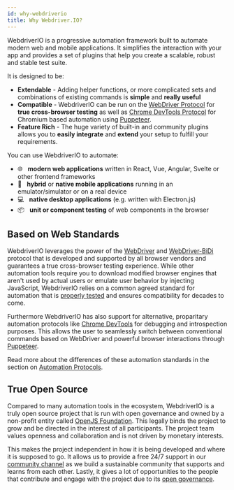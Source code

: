 ```yaml
---
id: why-webdriverio
title: Why Webdriver.IO?
---
```


WebdriverIO is a progressive automation framework built to automate modern web and mobile applications. It simplifies the interaction with your app and provides a set of plugins that help you create a scalable, robust and stable test suite.

It is designed to be:

- __Extendable__ - Adding helper functions, or more complicated sets and combinations of existing commands is __simple__ and __really useful__
- __Compatible__ - WebdriverIO can be run on the [WebDriver Protocol](https://w3c.github.io/webdriver/) for __true cross-browser testing__ as well as [Chrome DevTools Protocol](https://chromedevtools.github.io/devtools-protocol/) for Chromium based automation using [Puppeteer](https://pptr.dev/).
- __Feature Rich__ - The huge variety of built-in and community plugins allows you to __easily integrate__ and __extend__ your setup to fulfill your requirements.

You can use WebdriverIO to automate:

- 🌐 <span>&nbsp;</span> __modern web applications__ written in React, Vue, Angular, Svelte or other frontend frameworks
- 📱 <span>&nbsp;</span> __hybrid__ or __native mobile applications__ running in an emulator/simulator or on a real device
- 💻 <span>&nbsp;</span> __native desktop applications__ (e.g. written with Electron.js)
- 📦 <span>&nbsp;</span> __unit or component testing__ of web components in the browser

## Based on Web Standards

WebdriverIO leverages the power of the [WebDriver](https://w3c.github.io/webdriver/) and [WebDriver-BiDi](https://github.com/w3c/webdriver-bidi) protocol that is developed and supported by all browser vendors and guarantees a true cross-browser testing experience. While other automation tools require you to download modified browser engines that aren't used by actual users or emulate user behavior by injecting JavaScript, WebdriverIO relies on a common agreed standard for automation that is [properly tested](https://wpt.fyi/results/webdriver/tests?label=experimental&label=master&aligned) and ensures compatibility for decades to come.

Furthermore WebdriverIO has also support for alternative, proparitary automation protocols like [Chrome DevTools](https://chromedevtools.github.io/devtools-protocol/) for debugging and introspection purposes. This allows the user to seamlessly switch between conventional commands based on WebDriver and powerful browser interactions through [Puppeteer](https://pptr.dev/).

Read more about the differences of these automation standards in the section on [Automation Protocols](./AutomationProtocols.md).

## True Open Source

Compared to many automation tools in the ecosystem, WebdriverIO is a truly open source project that is run with open governance and owned by a non-profit entity called [OpenJS Foundation](https://openjsf.org/). This legally binds the project to grow and be directed in the interest of all participants. The project team values openness and collaboration and is not driven by monetary interests.

This makes the project independent in how it is being developed and where it is supposed to go. It allows us to provide a free 24/7 support in our [community channel](https://gitter.im/webdriverio/webdriverio) as we build a sustainable community that supports and learns from each other. Lastly, it gives a lot of opportunities to the people that contribute and engage with the project due to its [open governance](https://github.com/webdriverio/webdriverio/blob/main/GOVERNANCE.md).
